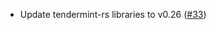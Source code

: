 - Update tendermint-rs libraries to v0.26
  ([#33](https://github.com/cosmos/ibc-proto-rs/issues/33))
